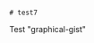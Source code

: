                                                                                                                                                                                                       # test7
Test "graphical-gist"
